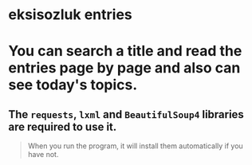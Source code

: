 # eksisozluk entries
# You can search a title and read the entries page by page and also can see today's topics.  
## The `requests`, `lxml` and `BeautifulSoup4` libraries are required to use it.
> When you run the program, it will install them automatically if you have not. 
